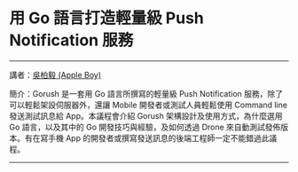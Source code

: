 # 用 Go 語言打造輕量級 Push Notification 服務

---

講者：[吳柏毅 \(Apple Boy\)](https://mopcon.org/2017/speakerDetail.php?speaker=15)

簡介：Gorush 是一套用 Go 語言所撰寫的輕量級 Push Notification 服務，除了可以輕鬆架設伺服器外，還讓 Mobile 開發者或測試人員輕鬆使用 Command line 發送測試訊息給 App。本議程會介紹 Gorush 架構設計及使用方式，為什麼選用 Go 語言，以及其中的 Go 開發技巧與經驗，及如何透過 Drone 來自動測試發佈版本。有在寫手機 App 的開發者或撰寫發送訊息的後端工程師一定不能錯過此議程。

---



